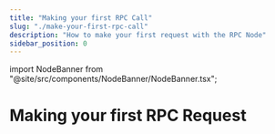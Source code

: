 ```yaml
---
title: "Making your first RPC Call"
slug: "./make-your-first-rpc-call"
description: "How to make your first request with the RPC Node"
sidebar_position: 0
---
```


import NodeBanner from "@site/src/components/NodeBanner/NodeBanner.tsx";

# Making your first RPC Request
